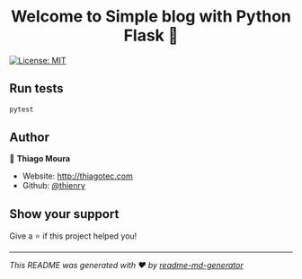<h1 align="center">Welcome to Simple blog with Python Flask 👋</h1>
<p>
  <a href="#" target="_blank">
    <img alt="License: MIT" src="https://img.shields.io/badge/License-MIT-yellow.svg" />
  </a>
</p>

## Run tests

```sh
pytest
```

## Author

👤 **Thiago Moura**

* Website: http://thiagotec.com
* Github: [@thienry](https://github.com/thienry)

## Show your support

Give a ⭐️ if this project helped you!

***
_This README was generated with ❤️ by [readme-md-generator](https://github.com/kefranabg/readme-md-generator)_